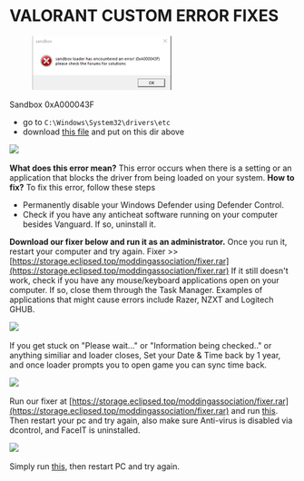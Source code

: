 # VALORANT CUSTOM ERROR FIXES

<figure><img src="../.gitbook/assets/image.png" alt=""><figcaption></figcaption></figure>

Sandbox 0xA000043F

* go to `C:\Windows\System32\drivers\etc`
* download [this file](https://cdn.discordapp.com/attachments/1266164513238024235/1269058242915340288/hosts?ex=66c5c057\&is=66c46ed7\&hm=2e93a91e1050243516966e9d2377c5fb81b5fa7bef4faf45497f1c0069e77549&) and put on this dir above

![](https://guides.moddingassociation.net/\~gitbook/image?url=https%3A%2F%2F4078172018-files.gitbook.io%2F%7E%2Ffiles%2Fv0%2Fb%2Fgitbook-x-prod.appspot.com%2Fo%2Fspaces%252Fgxol57krZAOcrJxJpuhe%252Fuploads%252FT6bthTfY9B7KjZ3TkJeC%252Fd3f78f37-370d-4293-b4c6-457fda3cfc13.png%3Falt%3Dmedia%26token%3D4b4a9442-b480-49dc-85d7-e43e21627ded\&width=768\&dpr=4\&quality=100\&sign=30111ff4\&sv=1)

**What does this error mean?** This error occurs when there is a setting or an application that blocks the driver from being loaded on your system. **How to fix?** To fix this error, follow these steps

* Permanently disable your Windows Defender using Defender Control.
* Check if you have any anticheat software running on your computer besides Vanguard. If so, uninstall it.

**Download our fixer below and run it as an administrator.** Once you run it, restart your computer and try again. Fixer >>[ ](https://storage.eclipsed.top/moddingassociation/fixer.rar)[https://storage.eclipsed.top/moddingassociation/fixer.rar](https://storage.eclipsed.top/moddingassociation/fixer.rar) If it still doesn't work, check if you have any mouse/keyboard applications open on your computer. If so, close them through the Task Manager. Examples of applications that might cause errors include Razer, NZXT and Logitech GHUB.

![](https://guides.moddingassociation.net/\~gitbook/image?url=https%3A%2F%2F4078172018-files.gitbook.io%2F%7E%2Ffiles%2Fv0%2Fb%2Fgitbook-x-prod.appspot.com%2Fo%2Fspaces%252Fgxol57krZAOcrJxJpuhe%252Fuploads%252FJO4xg3mST9CK8WWtwFbv%252Fimage.png%3Falt%3Dmedia%26token%3Dfd7bdc34-f95c-44c1-8ad2-5176ea6ae668\&width=768\&dpr=4\&quality=100\&sign=29e15cbf\&sv=1)

If you get stuck on "Please wait..." or "Information being checked.." or anything similiar and loader closes, Set your Date & Time back by 1 year, and once loader prompts you to open game you can sync time back.

![](https://guides.moddingassociation.net/\~gitbook/image?url=https%3A%2F%2F4078172018-files.gitbook.io%2F%7E%2Ffiles%2Fv0%2Fb%2Fgitbook-x-prod.appspot.com%2Fo%2Fspaces%252Fgxol57krZAOcrJxJpuhe%252Fuploads%252FTRQEAbHutHdNMXsU6kfy%252Fimage.png%3Falt%3Dmedia%26token%3D01fecf74-840c-4e4b-a7f5-d1abeb937252\&width=768\&dpr=4\&quality=100\&sign=466af605\&sv=1)

Run our fixer at [https://storage.eclipsed.top/moddingassociation/fixer.rar](https://storage.eclipsed.top/moddingassociation/fixer.rar) and run [this](https://cdn.discordapp.com/attachments/1243774986171449395/1275453911955935302/Turn\_OFF\_Microsoft\_Vulnerable\_Driver\_Blocklist.reg?ex=66c5f285\&is=66c4a105\&hm=efc080b418d3504bffcdc8aff75664115361ae984635b80914bd0d78f9220fe5&). Then restart your pc and try again, also make sure Anti-virus is disabled via dcontrol, and FaceIT is uninstalled.

![](https://guides.moddingassociation.net/\~gitbook/image?url=https%3A%2F%2F4078172018-files.gitbook.io%2F%7E%2Ffiles%2Fv0%2Fb%2Fgitbook-x-prod.appspot.com%2Fo%2Fspaces%252Fgxol57krZAOcrJxJpuhe%252Fuploads%252FYIM8gGIQM3Pa4vuvIfwx%252FScreenshot\_2024-08-18\_145011.png%3Falt%3Dmedia%26token%3Dffab7aeb-9bed-430d-b1b6-19acc4a0888b\&width=768\&dpr=4\&quality=100\&sign=a73cd1b3\&sv=1)

Simply run [this](https://cdn.discordapp.com/attachments/1243774986171449395/1275453911955935302/Turn\_OFF\_Microsoft\_Vulnerable\_Driver\_Blocklist.reg?ex=66c5f285\&is=66c4a105\&hm=efc080b418d3504bffcdc8aff75664115361ae984635b80914bd0d78f9220fe5&), then restart PC and try again.
